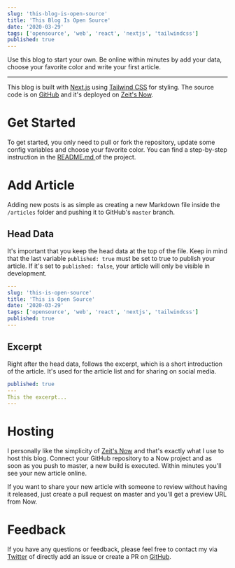 ```yaml
---
slug: 'this-blog-is-open-source'
title: 'This Blog Is Open Source'
date: '2020-03-29'
tags: ['opensource', 'web', 'react', 'nextjs', 'tailwindcss']
published: true
---
```


Use this blog to start your own.
Be online within minutes by add your data, choose your favorite color and write your first article.

---

This blog is built with [Next.js](https://nextjs.org) using [Tailwind CSS](https://tailwindcss.com) for styling.
The source code is on [GitHub](https://github.com/lailo/lailo.ch) and it's deployed on [Zeit's Now](https://zeit.co).

# Get Started

To get started, you only need to pull or fork the repository, update some config variables and choose your favorite color.
You can find a step-by-step instruction in the [README.md ](https://github.com/lailo/lailo.ch/blob/master/README.md) of the project.

# Add Article

Adding new posts is as simple as creating a new Markdown file inside the `/articles` folder and pushing it to GitHub's `master` branch.

## Head Data

It's important that you keep the head data at the top of the file.
Keep in mind that the last variable `published: true` must be set to true to publish your article.
If it's set to `published: false`, your article will only be visible in development.

```yml
---
slug: 'this-is-open-source'
title: 'This is Open Source'
date: '2020-03-29'
tags: ['opensource', 'web', 'react', 'nextjs', 'tailwindcss']
published: true
---

```

## Excerpt

Right after the head data, follows the excerpt, which is a short introduction of the article.
It's used for the article list and for sharing on social media.

```yml
published: true
---
This the excerpt...
---

```

# Hosting

I personally like the simplicity of [Zeit's Now](https://zeit.co) and that's exactly what I use to host this blog.
Connect your GitHub repository to a Now project and as soon as you push to master, a new build is executed.
Within minutes you'll see your new article online.

If you want to share your new article with someone to review without having it released, just create a pull request on master and you'll get a preview URL from Now.

# Feedback

If you have any questions or feedback, please feel free to contact my via [Twitter](https://twitter.com/lailo-ch) of directly add an issue or create a PR on [GitHub](https://github.com/lailo/lailo.ch).
